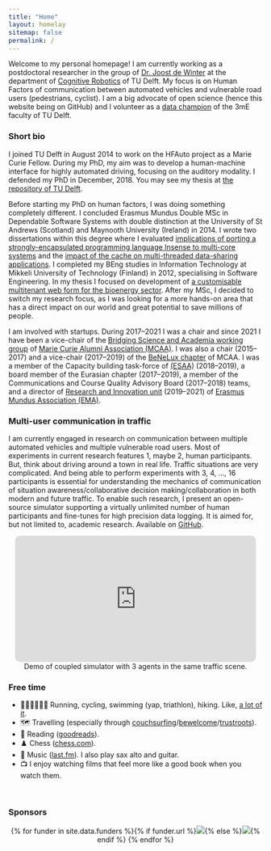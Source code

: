 ```yaml
---
title: "Home"
layout: homelay
sitemap: false
permalink: /
---
```


<style>
code {padding: 6px 8px; font-size: 90%;}
</style>

Welcome to my personal homepage! I am currently working as a postdoctoral researcher in the group of [Dr. Joost de Winter](https://sites.google.com/site/jcfdewinter) at the department of [Cognitive Robotics](https://www.tudelft.nl/3me/over/afdelingen/cognitive-robotics-cor) of TU Delft. My focus is on Human Factors of communication between automated vehicles and vulnerable road users (pedestrians, cyclist). I am a big advocate of open science (hence this website being on GitHub) and I volunteer as a [data champion](https://openworking.wordpress.com/2019/08/19/switch-gear-drive-the-uptake-of-open-science-within-your-research-team) of the 3mE faculty of TU Delft. 


### Short bio
I joined TU Delft in August 2014 to work on the HFAuto project as a Marie Curie Fellow. During my PhD, my aim was to develop a human-machine interface for highly automated driving, focusing on the auditory modality. I defended my PhD in December, 2018. You may see my thesis at [the repository of TU Delft](https://repository.tudelft.nl/islandora/object/uuid%3A51dbba63-ba7c-4958-ab7d-d6dc182ec5b5).

Before starting my PhD on human factors, I was doing something completely different. I concluded Erasmus Mundus Double MSc in Dependable Software Systems with double distinction at the University of St Andrews (Scotland) and Maynooth University (Ireland) in 2014. I wrote two dissertations within this degree where I evaluated [implications of porting a strongly-encapsulated programming language Insense to multi-core systems](https://www.researchgate.net/publication/281319882_Multi-core_Insense) and the [impact of the cache on multi-threaded data-sharing applications](https://www.researchgate.net/publication/282074873_Impact_of_cache_on_data-sharing_in_multi-threaded_programmes). I completed my BEng studies in Information Technology at Mikkeli University of Technology (Finland) in 2012, specialising in Software Engineering. In my thesis I focused on development of [a customisable multitenant web form for the bioenergy sector](https://www.researchgate.net/publication/312948358_Customisable_multitenant_web_form_with_JSF_and_MySQL). After my MSc, I decided to switch my research focus, as I was looking for a more hands-on area that has a direct impact on our world and great potential to save millions of people.

I am involved with startups. During 2017–2021 I was a chair and since 2021 I have been a vice-chair of the [Bridging Science and Academia working group](https://www.mariecuriealumni.eu/groups/bridging-science-and-business) of [Marie Curie Alumni Association (MCAA)](https://www.mariecuriealumni.eu). I was also a chair (2015–2017) and a vice-chair (2017–2019) of the [BeNeLux chapter](https://www.mariecuriealumni.eu/groups/benelux-chapter) of MCAA. I was a member of the Capacity building task-force of [(ESAA)](https://www.esaa-eu.org) (2018–2019), a board member of the Eurasian chapter (2017–2019), a member of the Communications and Course Quality Advisory Board (2017–2018) teams, and a director of [Research and Innovation unit](https://www.em-a.eu/unit-riu) (2019–2021) of [Erasmus Mundus Association (EMA)](https://www.em-a.eu/).

### Multi-user communication in traffic
I am currently engaged in research on communication between multiple automated vehicles and multiple vulnerable road users. Most of experiments in current research features 1, maybe 2, human participants. But, think about driving around a town in real life. Traffic situations are very complicated. And being able to perform experiments with 3, 4, ..., 16 participants is essential for understanding the mechanics of communication of situation awareness/collaborative decision making/collaboration in both modern and future traffic. To enable such research, I present an open-source simulator supporting a virtually unlimited number of human participants and fine-tunes for high precision data logging. It is aimed for, but not limited to, academic research. Available on [GitHub](https://github.com/bazilinskyy/coupled-sim).

<div class="row" style="text-align:center">
  <iframe style="display:inline-block; border-radius: 10px; border:0px solid #FFF; width: 95%; height: 250px" src="https://www.youtube.com/embed/W2VWLYnTYrM?&loop=1&autoplay=1&mute=1" frameborder="0" allowfullscreen></iframe>
  Demo of coupled simulator with 3 agents in the same traffic scene.
</div>

### Free time
* 🏃‍♂🚴‍♂️🏊‍♂️ Running, cycling, swimming (yap, triathlon), hiking. Like, [a lot of it](https://www.strava.com/athletes/7126007).
* 🗺️ Travelling (especially through [couchsurfing](https://www.couchsurfing.com/people/pavlo.bazilinskyy)/[bewelcome](https://www.bewelcome.org/members/bazilinskyy)/[trustroots](https://www.trustroots.org/profile/bazilinskyy)).
* 📖 Reading ([goodreads](https://www.goodreads.com/user/show/5571310-pavlo-bazilinskyy)).
* ♟️ Chess ([chess.com](https://www.chess.com/member/bazilinskyy)).
* 🎸 Music ([last.fm](https://www.last.fm/user/Hollgam)). I also play sax alto and guitar.
* 📺 I enjoy watching films that feel more like a good book when you watch them.

<br/>
<div class="well-md">
<h3>Sponsors</h3>
<div style='display:block; text-align:center; margin-left:auto; margin-right:auto;'>
 {% for funder in site.data.funders %}{% if funder.url %}<a href="{{funder.url}}" target="_blank"><img src='/images/logopic/{{ funder.image }}' style='max-height: 70px; max-width: 170px;'/></a>{% else %}<img src='/images/logopic/{{ funder.image }}' class='mycenter' style='max-height: 70px; max-width: 170px;'/>{% endif %}   {% endfor %}
</div>

</div>


